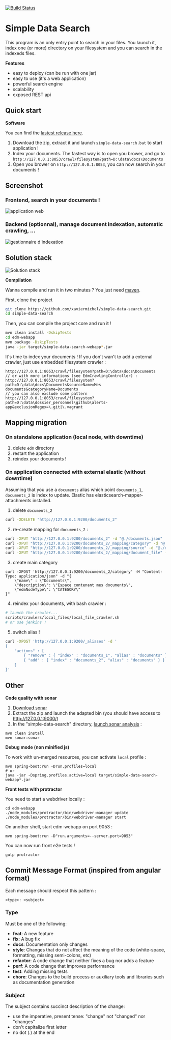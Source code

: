 [![Build Status](https://travis-ci.org/xaviermichel/simple-data-search.png?branch=master)](https://travis-ci.org/xaviermichel/simple-data-search)


Simple Data Search
==================

This program is an only entry point to search in your files.
You launch it, index one (or more) directory on your filesystem and you can search in the indexeds files.

**Features**

- easy to deploy (can be run with one jar)
- easy to use (it's a web application)
- powerful search engine
- scalability
- exposed REST api


Quick start
-----------

**Software**

You can find the [lastest release here](https://github.com/xaviermichel/simple-data-search/releases).

1. Download the zip, extract it and launch `simple-data-search.bat` to start application !
2. Index your documents. The fastest way is to open you brower, and go to `http://127.0.0.1:8053/crawl/filesystem?path=D:\data\docs\Documents`
3. Open you brower on `http://127.0.0.1:8053`, you can now search in your documents !


Screenshot
----------

### Frontend, search in your documents !

![application web](https://raw.githubusercontent.com/xaviermichel/simple-data-search/master/screenshots/edm_webapp.png)

### Backend (optionnal), manage document indexation, automatic crawling, ...

![gestionnaire d'indexation](https://raw.githubusercontent.com/xaviermichel/simple-data-search/master/screenshots/edm_jenkins.png)


Solution stack
--------------

![Solution stack](https://docs.google.com/drawings/d/1TRDdSgP6r0zwp2dezgcPhncy-NdKfb9r6bKF52U0QUE/pub?w=939&amp;h=643)

**Compilation**

Wanna compile and run it in two minutes ? You just need [maven](http://maven.apache.org/download.cgi).

First, clone the project
```bash
git clone https://github.com/xaviermichel/simple-data-search.git
cd simple-data-search
```

Then, you can compile the project core and run it !
```bash
mvn clean install -DskipTests
cd edm-webapp
mvn package -DskipTests
java -jar target/simple-data-search-webapp*.jar
```

It's time to index your documents ! If you don't wan't to add a external crawler, just use embedded filesystem crawler :
```
http://127.0.0.1:8053/crawl/filesystem?path=D:\data\docs\Documents
// or with more informations (see EdmCrawlingController) :
http://127.0.0.1:8053/crawl/filesystem?path=D:\data\docs\Documents&sourceName=Mes documents&categoryName=Documents
// you can also exclude some pattern
http://127.0.0.1:8053/crawl/filesystem?path=D:\data\dossier_personnel\github\alerts-app&exclusionRegex=\.git|\.vagrant
```


Mapping migration
-----------------

### On standalone application (local node, with downtime)
1. delete `edm` directory
2. restart the application
3. reindex your documents !

### On application connected with external elastic (without downtime)

Assuming that you use a `documents` alias which point `documents_1`, `documents_2` is index to update. Elastic has elasticsearch-mapper-attachments installed.

1. delete `documents_2`
```bash
curl -XDELETE "http://127.0.0.1:9200/documents_2"
```
2. re-create mapping for `documents_2` :
```bash
curl -XPUT "http://127.0.0.1:9200/documents_2" -d "@./documents.json"
curl -XPUT "http://127.0.0.1:9200/documents_2/_mapping/category" -d "@./documents/category.json"
curl -XPUT "http://127.0.0.1:9200/documents_2/_mapping/source" -d "@./documents/source.json"
curl -XPUT "http://127.0.0.1:9200/documents_2/_mapping/document_file" -d "@./documents/document_file.json"
```
3. create main category
```
curl -XPOST 'http://127.0.0.1:9200/documents_2/category' -H "Content-Type: application/json" -d "{
    \"name\" : \"Documents\",
    \"description\": \"Espace contenant mes documents\",
    \"edmNodeType\": \"CATEGORY\"
}"
```
4. reindex your documents, with bash crawler :
```bash
# launch the crawler...
scripts/crawlers/local_files/local_file_crawler.sh
# or use jenkins !
```
5. switch alias !
```bash
curl -XPOST 'http://127.0.0.1:9200/_aliases' -d '
{
    "actions" : [
        { "remove" : { "index" : "documents_1", "alias" : "documents" } },
        { "add" : { "index" : "documents_2", "alias" : "documents" } }
    ]
}'
```

Other
-----

**Code quality with sonar**

1. [Download sonar](http://www.sonarqube.org/downloads/)
2. Extract the zip and launch the adapted bin (you should have access to http://127.0.0.1:9000/)
3. In the "simple-data-search" directory, [launch sonar analysis](http://docs.codehaus.org/display/SONAR/Analyzing+with+Maven) :

```code:bash
mvn clean install
mvn sonar:sonar
```

**Debug mode (non minified js)**

To work with un-merged resources, you can activate `local` profile :
```code:bash
mvn spring-boot:run -Drun.profiles=local
# or
java -jar -Dspring.profiles.active=local target/simple-data-search-webapp*.jar
```

**Front tests with protractor**

You need to start a webdriver locally :
```code:bash
cd edm-webapp
./node_modules/protractor/bin/webdriver-manager update
./node_modules/protractor/bin/webdriver-manager start
```

On another shell, start edm-webapp on port 9053 :
```code:bash
mvn spring-boot:run -D"run.arguments=--server.port=9053"
```

You can now run front e2e tests !
```code:bash
gulp protractor
```


Commit Message Format (inspired from angular format)
----------------------------------------------------

Each message should respect this pattern :

    <type>: <subject>

### Type
Must be one of the following:

* **feat**: A new feature
* **fix**: A bug fix
* **docs**: Documentation only changes
* **style**: Changes that do not affect the meaning of the code (white-space, formatting, missing
  semi-colons, etc)
* **refactor**: A code change that neither fixes a bug nor adds a feature
* **perf**: A code change that improves performance
* **test**: Adding missing tests
* **chore**: Changes to the build process or auxiliary tools and libraries such as documentation
  generation

### Subject

The subject contains succinct description of the change:

* use the imperative, present tense: "change" not "changed" nor "changes"
* don't capitalize first letter
* no dot (.) at the end
